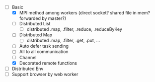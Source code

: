 - [ ] Basic
    - [x] MPI method among workers (direct socket? shared file in mem? forwarded by master?)
    - [ ] Distributed List
        - [ ] distributed .map, .filter, .reduce, .reduceByKey
    - [ ] Distributed Map
        - [ ] distributed .map, .filter, .get, .put, ...
    - [ ] Auto defer task sending
    - [ ] All to all communication
    - [ ] Channel
    - [x] Decorated remote functions
- [ ] Distributed Env
- [ ] Support browser by web worker
